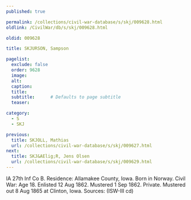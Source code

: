 ```yaml
---
published: true

permalink: /collections/civil-war-database/s/skj/009628.html
oldlink: /CivilWar/db/s/skj/009628.html

oldid: 009628

title: SKJURSON, Sampson

pagelist:
  exclude: false
  order: 9628
  image: 
  alt:
  caption:
  title:
  subtitle:      # Defaults to page subtitle
  teaser:

category: 
  - S 
  - SKJ

previous:
  title: SKJOLL, Mathias
  url: /collections/civil-war-database/s/skj/009627.html  
next:
  title: SKJ&AElig;R, Jens Olsen
  url: /collections/civil-war-database/s/skj/009629.html   
---
```

IA 27th Inf Co B. Residence: Allamakee County, Iowa. Born in Norway. Civil War: Age 18. Enlisted 12 Aug 1862. Mustered 1 Sep 1862. Private. Mustered out 8 Aug 1865 at Clinton, Iowa. Sources: (ISW-III cd)